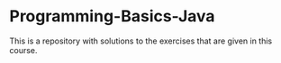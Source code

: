 # Programming-Basics-Java
This is a repository with solutions to the exercises that are given in this course.
